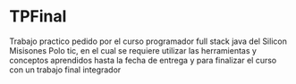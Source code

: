 # TPFinal
Trabajo practico pedido por el curso programador full stack java del Silicon Misisones Polo tic, en el cual se requiere utilizar las herramientas y conceptos aprendidos hasta la fecha de entrega y para finalizar el curso con un trabajo final integrador
